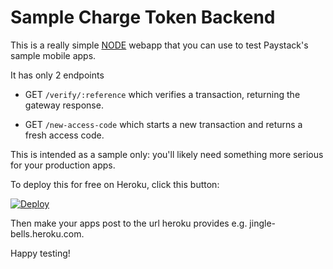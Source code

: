 Sample Charge Token Backend
====

This is a really simple [NODE](http://www.nodejs.com/) webapp that you can use to test Paystack's sample mobile apps.

It has only 2 endpoints

- GET `/verify/:reference` which verifies a transaction, returning the gateway response.

- GET `/new-access-code` which starts a new transaction and returns a fresh access code.

This is intended as a sample only: you'll likely need something more serious for your production apps.

To deploy this for free on Heroku, click this button:

[![Deploy](https://www.herokucdn.com/deploy/button.png)](https://heroku.com/deploy)

Then make your apps post to the url heroku provides e.g. jingle-bells.heroku.com.

Happy testing!
